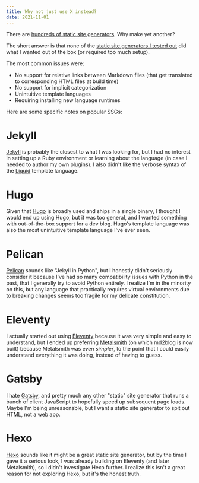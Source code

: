 ```yaml
---
title: Why not just use X instead?
date: 2021-11-01
---
```

There are [hundreds of static site generators](https://jamstack.org/generators/). Why make yet another?

The short answer is that none of the [static site generators I tested out](https://log.schemescape.com/posts/static-site-generators/comparison.html) did what I wanted out of the box (or required too much setup).

The most common issues were:

* No support for relative links between Markdown files (that get translated to corresponding HTML files at build time)
* No support for implicit categorization
* Unintuitive template languages
* Requiring installing new language runtimes

Here are some specific notes on popular SSGs:

# Jekyll
[Jekyll](https://jekyllrb.com/) is probably the closest to what I was looking for, but I had no interest in setting up a Ruby environment or learning about the language (in case I needed to author my own plugins). I also didn't like the verbose syntax of the [Liquid](https://shopify.github.io/liquid/) template language.

# Hugo
Given that [Hugo](https://gohugo.io/) is broadly used and ships in a single binary, I thought I would end up using Hugo, but it was too general, and I wanted something with out-of-the-box support for a dev blog. Hugo's template language was also the most unintuitive template language I've ever seen.

# Pelican
[Pelican](https://blog.getpelican.com/) sounds like "Jekyll in Python", but I honestly didn't seriously consider it because I've had so many compatibility issues with Python in the past, that I generally try to avoid Python entirely. I realize I'm in the minority on this, but any language that practically requires virtual environments due to breaking changes seems too fragile for my delicate constitution.

# Eleventy
I actually started out using [Eleventy](https://www.11ty.dev/) because it was very simple and easy to understand, but I ended up preferring [Metalsmith](https://metalsmith.io/) (on which md2blog is now built) because Metalsmith was *even simpler*, to the point that I could easily understand everything it was doing, instead of having to guess.

# Gatsby
I hate [Gatsby](https://www.gatsbyjs.com/), and pretty much any other "static" site generator that runs a bunch of client JavaScript to hopefully speed up subsequent page loads. Maybe I'm being unreasonable, but I want a static site generator to spit out HTML, not a web app.

# Hexo
[Hexo](https://hexo.io/) sounds like it might be a great static site generator, but by the time I gave it a serious look, I was already building on Eleventy (and later Metalsmith), so I didn't investigate Hexo further. I realize this isn't a great reason for not exploring Hexo, but it's the honest truth.
